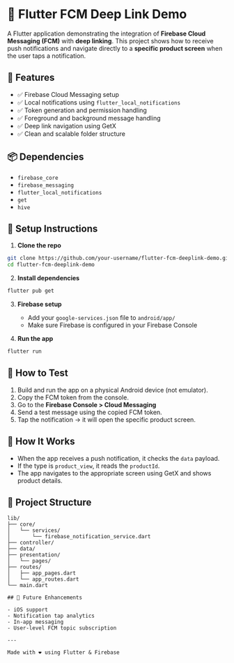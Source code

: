 # 🔔 Flutter FCM Deep Link Demo

A Flutter application demonstrating the integration of **Firebase Cloud Messaging (FCM)** with **deep linking**. This project shows how to receive push notifications and navigate directly to a **specific product screen** when the user taps a notification.

## 🚀 Features

- ✅ Firebase Cloud Messaging setup
- ✅ Local notifications using `flutter_local_notifications`
- ✅ Token generation and permission handling
- ✅ Foreground and background message handling
- ✅ Deep link navigation using GetX
- ✅ Clean and scalable folder structure

## 📦 Dependencies

- `firebase_core`
- `firebase_messaging`
- `flutter_local_notifications`
- `get`
- `hive`

## 🔧 Setup Instructions

1. **Clone the repo**

```bash
git clone https://github.com/your-username/flutter-fcm-deeplink-demo.git
cd flutter-fcm-deeplink-demo
```

2. **Install dependencies**

```bash
flutter pub get
```

3. **Firebase setup**
   - Add your `google-services.json` file to `android/app/`
   - Make sure Firebase is configured in your Firebase Console

4. **Run the app**

```bash
flutter run
```

## 🧪 How to Test

1. Build and run the app on a physical Android device (not emulator).
2. Copy the FCM token from the console.
3. Go to the **Firebase Console > Cloud Messaging**
4. Send a test message using the copied FCM token.
5. Tap the notification → it will open the specific product screen.

## 🧠 How It Works

- When the app receives a push notification, it checks the `data` payload.
- If the type is `product_view`, it reads the `productId`.
- The app navigates to the appropriate screen using GetX and shows product details.

## 📁 Project Structure

```
lib/
├── core/
│   └── services/
│       └── firebase_notification_service.dart
├── controller/
├── data/
├── presentation/
│   └── pages/
├── routes/
│   ├── app_pages.dart
│   └── app_routes.dart
└── main.dart

## 📌 Future Enhancements

- iOS support
- Notification tap analytics
- In-app messaging
- User-level FCM topic subscription

---

Made with ❤️ using Flutter & Firebase
```
